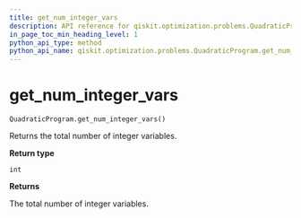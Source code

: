 ```yaml
---
title: get_num_integer_vars
description: API reference for qiskit.optimization.problems.QuadraticProgram.get_num_integer_vars
in_page_toc_min_heading_level: 1
python_api_type: method
python_api_name: qiskit.optimization.problems.QuadraticProgram.get_num_integer_vars
---
```


# get\_num\_integer\_vars

<span id="qiskit.optimization.problems.QuadraticProgram.get_num_integer_vars" />

`QuadraticProgram.get_num_integer_vars()`

Returns the total number of integer variables.

**Return type**

`int`

**Returns**

The total number of integer variables.

